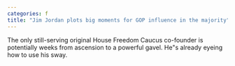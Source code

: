 ```yaml
---
categories: f
title: "Jim Jordan plots big moments for GOP influence in the majority"
---
```

The only still-serving original House Freedom Caucus co-founder is potentially weeks from ascension to a powerful gavel. He"s already eyeing how to use his sway.